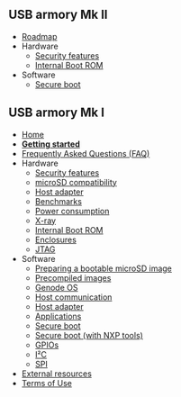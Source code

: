 ## USB armory Mk II

* [Roadmap](https://github.com/inversepath/usbarmory/wiki/Mk-II-Roadmap)
* Hardware
  * [Security features](https://github.com/inversepath/usbarmory/wiki/Hardware-security-features-(Mk-II))
  * [Internal Boot ROM](https://github.com/inversepath/usbarmory/wiki/Internal-Boot-ROM-(Mk-II))
* Software
  * [Secure boot](https://github.com/inversepath/usbarmory/wiki/Secure-boot-(Mk-II))

## USB armory Mk I

* [Home](https://github.com/inversepath/usbarmory/wiki)
* [**Getting started**](https://github.com/inversepath/usbarmory/wiki/Starting)
* [Frequently Asked Questions (FAQ)](https://github.com/inversepath/usbarmory/wiki/Frequently-Asked-Questions-(FAQ))
* Hardware
  * [Security features](https://github.com/inversepath/usbarmory/wiki/Hardware-security-features-(Mk-I))
  * [microSD compatibility](https://github.com/inversepath/usbarmory/wiki/microSD-compatibility)
  * [Host adapter](https://github.com/inversepath/usbarmory/wiki/Host-adapter)
  * [Benchmarks](https://github.com/inversepath/usbarmory/wiki/Benchmarks)
  * [Power consumption](https://github.com/inversepath/usbarmory/wiki/Power-consumption)
  * [X-ray](https://github.com/inversepath/usbarmory/wiki/X-ray)
  * [Internal Boot ROM](https://github.com/inversepath/usbarmory/wiki/Internal-Boot-ROM-(Mk-I))
  * [Enclosures](https://github.com/inversepath/usbarmory/wiki/Enclosures)
  * [JTAG](https://github.com/inversepath/usbarmory/wiki/JTAG)
* Software
  * [Preparing a bootable microSD image](https://github.com/inversepath/usbarmory/wiki/Preparing-a-bootable-microSD-image)
  * [Precompiled images](https://github.com/inversepath/usbarmory/wiki/Available-images)
  * [Genode OS](https://github.com/inversepath/usbarmory/wiki/Genode-OS)
  * [Host communication](https://github.com/inversepath/usbarmory/wiki/Host-communication)
  * [Host adapter](https://github.com/inversepath/usbarmory/wiki/Host-adapter)
  * [Applications](https://github.com/inversepath/usbarmory/wiki/Applications) 
  * [Secure boot](https://github.com/inversepath/usbarmory/wiki/Secure-boot-(Mk-I))
  * [Secure boot (with NXP tools)](https://github.com/inversepath/usbarmory/wiki/Secure-boot-with-NXP-tools-(Mk-I))
  * [GPIOs](https://github.com/inversepath/usbarmory/wiki/GPIOs)
  * [I²C](https://github.com/inversepath/usbarmory/wiki/I2C)
  * [SPI](https://github.com/inversepath/usbarmory/wiki/SPI)
* [External resources](https://github.com/inversepath/usbarmory/wiki/External-resources)
* [Terms of Use](https://github.com/inversepath/usbarmory/wiki/Terms-of-Use)
